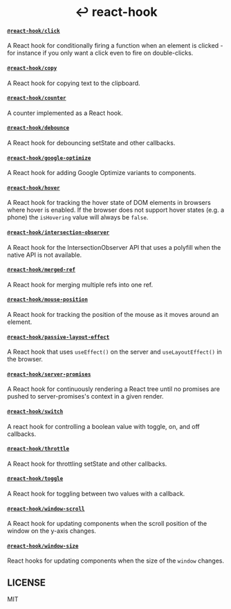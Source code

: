 <div align="center">
  <h1 align="center">
    ↩ react-hook
  </h1>
</div>

#### [`@react-hook/click`](packages/click)
A React hook for conditionally firing a function when an element is
clicked - for instance if you only want a click even to fire on
double-clicks.

#### [`@react-hook/copy`](packages/copy)
A React hook for copying text to the clipboard.

#### [`@react-hook/counter`](packages/counter)
A counter implemented as a React hook.

#### [`@react-hook/debounce`](packages/debounce)
A React hook for debouncing setState and other callbacks.

#### [`@react-hook/google-optimize`](packages/google-optimize)
A React hook for adding Google Optimize variants to components.

#### [`@react-hook/hover`](packages/hover)
A React hook for tracking the hover state of DOM elements in browsers
where hover is enabled. If the browser does not support hover states
(e.g. a phone) the `isHovering` value will always be `false`.

#### [`@react-hook/intersection-observer`](packages/intersection-observer)
A React hook for the IntersectionObserver API that uses a polyfill when the native API is not available.

#### [`@react-hook/merged-ref`](packages/merged-ref)
A React hook for merging multiple refs into one ref.

#### [`@react-hook/mouse-position`](packages/mouse-position)
A React hook for tracking the position of the mouse as it moves around
an element.

#### [`@react-hook/passive-layout-effect`](packages/passive-layout-effect)
A React hook that uses `useEffect()` on the server and `useLayoutEffect()` in the browser.

#### [`@react-hook/server-promises`](packages/server-promises)
A React hook for continuously rendering a React tree until no promises are pushed to server-promises's 
context in a given render.

#### [`@react-hook/switch`](packages/switch)
A react hook for controlling a boolean value with toggle, on, and off callbacks.

#### [`@react-hook/throttle`](packages/throttle)
A React hook for throttling setState and other callbacks.

#### [`@react-hook/toggle`](packages/toggle)
A React hook for toggling between two values with a callback.

#### [`@react-hook/window-scroll`](packages/window-scroll)
A React hook for updating components when the scroll position of the window 
on the y-axis changes.

#### [`@react-hook/window-size`](packages/window-size)
React hooks for updating components when the size of the `window`
changes.

## LICENSE

MIT
